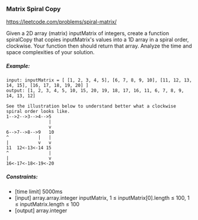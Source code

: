 ### Matrix Spiral Copy
https://leetcode.com/problems/spiral-matrix/

Given a 2D array (matrix) inputMatrix of integers, create a function spiralCopy that copies inputMatrix's values into a 1D array in a spiral order, clockwise. Your function then should return that array. Analyze the time and space complexities of your solution.

##### Example:
```
input: inputMatrix = [ [1, 2, 3, 4, 5], [6, 7, 8, 9, 10], [11, 12, 13, 14, 15], [16, 17, 18, 19, 20] ]
output: [1, 2, 3, 4, 5, 10, 15, 20, 19, 18, 17, 16, 11, 6, 7, 8, 9, 14, 13, 12]

See the illustration below to understand better what a clockwise spiral order looks like.
1-->2-->3-->4-->5
                |
                v
6-->7-->8-->9   10
^           |   |
|           v   v
11  12<-13<-14 15
^               |
|               v
16<-17<-18<-19<-20

```

##### Constraints:
* [time limit] 5000ms
* [input] array.array.integer inputMatrix, 1 ≤ inputMatrix[0].length ≤ 100, 1 ≤ inputMatrix.length ≤ 100
* [output] array.integer
